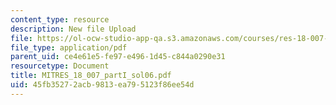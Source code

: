 ```yaml
---
content_type: resource
description: New file Upload
file: https://ol-ocw-studio-app-qa.s3.amazonaws.com/courses/res-18-007-calculus-revisited-multivariable-calculus-fall-2011/45fb35272acb9813ea795123f86ee54d_MITRES_18_007_partI_sol06.pdf
file_type: application/pdf
parent_uid: ce4e61e5-fe97-e496-1d45-c844a0290e31
resourcetype: Document
title: MITRES_18_007_partI_sol06.pdf
uid: 45fb3527-2acb-9813-ea79-5123f86ee54d
---
```

